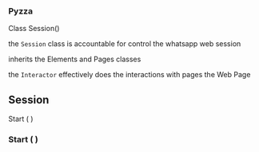 ### Pyzza

Class Session()

the `Session` class is accountable for control the whatsapp web session 

inherits the Elements and Pages classes

the `Interactor` effectively does the interactions with pages the Web Page


## Session

Start ( )

### Start ( )
